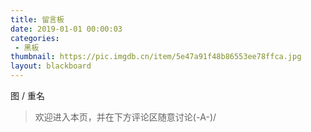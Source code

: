 ```yaml
---
title: 留言板
date: 2019-01-01 00:00:03
categories:
 - 黑板
thumbnail: https://pic.imgdb.cn/item/5e47a91f48b86553ee78ffca.jpg
layout: blackboard
---
```


图 / 重名

> 欢迎进入本页，并在下方评论区随意讨论(-A-)/

<!--more-->